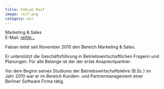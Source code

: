 ```yaml
---
title: Fabian Reif
image: reif.png
category: wir
---
```

Marketing & Sales  
E-Mail: [reif@...](mailto:reif@asdf-systems.de)

Fabian leitet seit November 2010 den Bereich Marketing & Sales.

Er unterstützt die Geschäftsführung in Betriebswirtschaftlichen Fragenn und Planungen. Für alle Belange ist der der erste Ansprechpartner.

Vor dem Beginn seines Studiums der Betriebswirtschaftslehre (B.Sc.) im Jahr 2010 war er im Bereich Kunden- und Partnermanagement einer Berliner Software Firma tätig.
